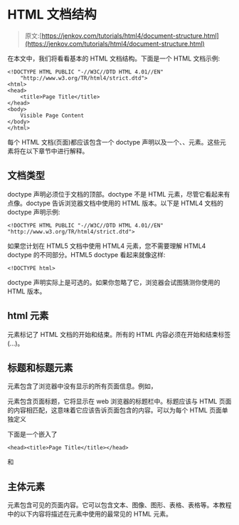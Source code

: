 # HTML 文档结构

> 原文:[https://jenkov.com/tutorials/html4/document-structure.html](https://jenkov.com/tutorials/html4/document-structure.html)

在本文中，我们将看看基本的 HTML 文档结构。下面是一个 HTML 文档示例:

```
<!DOCTYPE HTML PUBLIC "-//W3C//DTD HTML 4.01//EN"
    "http://www.w3.org/TR/html4/strict.dtd">
<html>
<head>
    <title>Page Title</title>
</head>
<body>
    Visible Page Content
</body>
</html>

```

每个 HTML 文档(页面)都应该包含一个 doctype 声明以及一个、、<title>和</title>元素。这些元素将在以下章节中进行解释。

## 文档类型

doctype 声明必须位于文档的顶部。doctype 不是 HTML 元素，尽管它看起来有点像。doctype 告诉浏览器文档中使用的 HTML 版本。以下是 HTML4 文档的 doctype 声明示例:

```
<!DOCTYPE HTML PUBLIC "-//W3C//DTD HTML 4.01//EN"
"http://www.w3.org/TR/html4/strict.dtd">

```

如果您计划在 HTML5 文档中使用 HTML4 元素，您不需要理解 HTML4 doctype 的不同部分。HTML5 doctype 看起来就像这样:

```
<!DOCTYPE html>

```

doctype 声明实际上是可选的。如果你忽略了它，浏览器会试图猜测你使用的 HTML 版本。

## html 元素

元素标记了 HTML 文档的开始和结束。所有的 HTML 内容必须在开始和结束标签(...)。

## 标题和标题元素

元素包含了浏览器中没有显示的所有页面信息。例如，<title>元素、元标记和更多的元素，这些将在本教程后面的内容中介绍。</title>

元素包含页面标题，它将显示在 web 浏览器的标题栏中。标题应该与 HTML 页面的内容相匹配，这意味着它应该告诉页面包含的内容。可以为每个 HTML 页面单独定义<title>元素。</title>

下面是一个嵌入了<title>元素的 lemon 示例:</title>

```
<head><title>Page Title</title></head>    

```

和<title>元素实际上是可选的。如果它们在你的具体 HTML 页面中更有意义，你可以省略它们。</title>

## 主体元素

元素包含可见的页面内容。它可以包含文本、图像、图形、表格、表格等。本教程中的以下内容将描述在元素中使用的最常见的 HTML 元素。